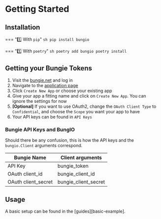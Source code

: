 # Getting Started


## Installation

=== ":one: With `pip`"
    ```sh
    pip install bungio
    ```

=== ":one: With `poetry`"
    ```sh
    poetry add bungio
    poetry install
    ```

## Getting your Bungie Tokens

1. Visit the [bungie.net](https://www.bungie.net/en) and log in
2. Navigate to the [application page](https://www.bungie.net/en/Application)
3. Click `Create New App` or choose your existing app
4. Give your app a fitting name and click on `Create New App`. You can ignore the settings for now
5. **[Optional]** If you want to use OAuth2, change the `OAuth Client Type` to `Confidential`, and choose the `Scope` you want your app to have
6. Your API keys can be found in `API Keys`

### Bungie API Keys and BungIO

Should there be any confusion, this is how the API keys and the `bungio.Client` arguments correspond.

| Bungie Name         | Client arguments      |
|---------------------|-----------------------|
| API Key             | bungie_token          |
| OAuth client_id     | bungie_client_id      |
| OAuth client_secret | bungie_client_secret  |

## Usage

A basic setup can be found in the [guides][basic-example].
